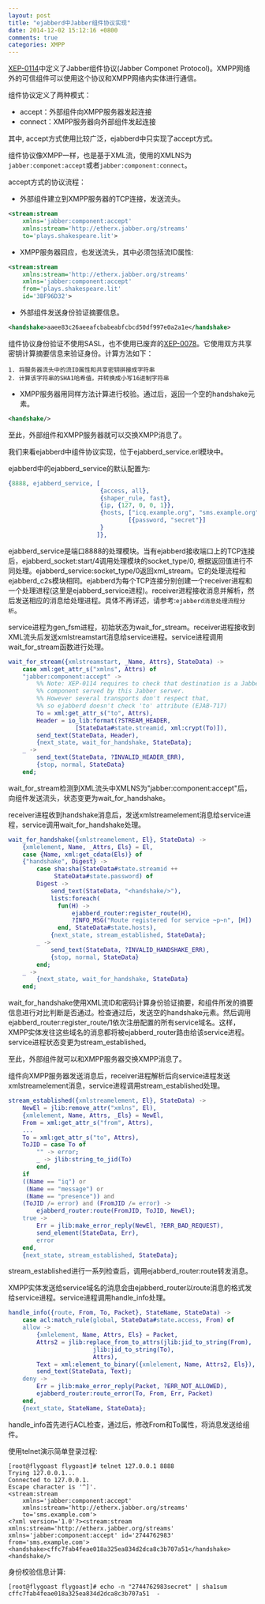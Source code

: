 ```yaml
---
layout: post
title: "ejabberd中Jabber组件协议实现"
date: 2014-12-02 15:12:16 +0800
comments: true
categories: XMPP
---
```

[XEP-0114](http://xmpp.org/extensions/xep-0114.html)中定义了Jabber组件协议(Jabber Componet Protocol)。XMPP网络外的可信组件可以使用这个协议和XMPP网络内实体进行通信。

组件协议定义了两种模式：

* accept：外部组件向XMPP服务器发起连接
* connect：XMPP服务器向外部组件发起连接

其中, accept方式使用比较广泛，ejabberd中只实现了accept方式。

组件协议像XMPP一样，也是基于XML流，使用的XMLNS为`jabber:componet:accept`或者`jabber:component:connect`。

accept方式的协议流程：

* 外部组件建立到XMPP服务器的TCP连接，发送流头。
```XML
<stream:stream
    xmlns='jabber:component:accept'
    xmlns:stream='http://etherx.jabber.org/streams'
    to='plays.shakespeare.lit'>
```
* XMPP服务器回应，也发送流头，其中必须包括流ID属性:
```XML
<stream:stream
    xmlns:stream='http://etherx.jabber.org/streams'
    xmlns='jabber:component:accept'
    from='plays.shakespeare.lit'
    id='3BF96D32'>
```
* 外部组件发送身份验证摘要信息。
```XML
<handshake>aaee83c26aeeafcbabeabfcbcd50df997e0a2a1e</handshake>
```
组件协议身份验证不使用SASL，也不使用已废弃的[XEP-0078](http://xmpp.org/extensions/xep-0078.html)。它使用双方共享密钥计算摘要信息来验证身份。计算方法如下：

    1. 将服务器流头中的流ID属性和共享密钥拼接成字符串
    2. 计算该字符串的SHA1哈希值，并转换成小写16进制字符串

* XMPP服务器用同样方法计算进行校验。通过后，返回一个空的handshake元素。
```XML
<handshake/>
```
至此，外部组件和XMPP服务器就可以交换XMPP消息了。

我们来看ejabberd中组件协议实现，位于ejabberd_service.erl模块中。

ejabberd中的ejabberd_service的默认配置为:
```erlang
{8888, ejabberd_service, [
                          {access, all},
                          {shaper_rule, fast},
                          {ip, {127, 0, 0, 1}},
                          {hosts, ["icq.example.org", "sms.example.org"],
                                  [{password, "secret"}]
                          }
                         ]},
```
ejabberd_service是端口8888的处理模块。当有ejabberd接收端口上的TCP连接后，ejabberd_socket:start/4调用处理模块的socket_type/0, 根据返回值进行不同处理。ejabberd_service:socket_type/0返回xml_stream。它的处理流程和ejabberd_c2s模块相同。ejabberd为每个TCP连接分别创建一个receiver进程和一个处理进程(这里是ejabberd_service进程)。receiver进程接收消息并解析，然后发送相应的消息给处理进程。具体不再详述，请参考:`ejabberd消息处理流程分析`。

service进程为gen_fsm进程，初始状态为wait_for_stream。receiver进程接收到XML流头后发送xmlstreamstart消息给service进程。service进程调用wait_for_stream函数进行处理。
```erlang
wait_for_stream({xmlstreamstart, _Name, Attrs}, StateData) ->
    case xml:get_attr_s("xmlns", Attrs) of
    "jabber:component:accept" ->
        %% Note: XEP-0114 requires to check that destination is a Jabber
        %% component served by this Jabber server.
        %% However several transports don't respect that,
        %% so ejabberd doesn't check 'to' attribute (EJAB-717)
        To = xml:get_attr_s("to", Attrs),
        Header = io_lib:format(?STREAM_HEADER,
                   [StateData#state.streamid, xml:crypt(To)]),
        send_text(StateData, Header),
        {next_state, wait_for_handshake, StateData};
    _ ->
        send_text(StateData, ?INVALID_HEADER_ERR),
        {stop, normal, StateData}
    end;
```
wait_for_stream检测到XML流头中XMLNS为"jabber:component:accept"后，向组件发送流头，状态变更为wait_for_handshake。

receiver进程收到handshake消息后，发送xmlstreamelement消息给service进程，service调用wait_for_handshake处理。
```erlang
wait_for_handshake({xmlstreamelement, El}, StateData) ->
    {xmlelement, Name, _Attrs, Els} = El,
    case {Name, xml:get_cdata(Els)} of
    {"handshake", Digest} ->
        case sha:sha(StateData#state.streamid ++
             StateData#state.password) of
        Digest ->
            send_text(StateData, "<handshake/>"),
            lists:foreach(
              fun(H) ->
                  ejabberd_router:register_route(H),
                  ?INFO_MSG("Route registered for service ~p~n", [H])
              end, StateData#state.hosts),
            {next_state, stream_established, StateData};
        _ ->
            send_text(StateData, ?INVALID_HANDSHAKE_ERR),
            {stop, normal, StateData}
        end;
    _ ->
        {next_state, wait_for_handshake, StateData}
    end;
```
wait_for_handshake使用XML流ID和密码计算身份验证摘要，和组件所发的摘要信息进行对比判断是否通过。检查通过后，发送空的handshake元素。然后调用ejabberd_router:register_route/1依次注册配置的所有service域名。这样，XMPP实体发往这些域名的消息都将被ejabberd_router路由给该service进程。service进程状态变更为stream_established。

至此，外部组件就可以和XMPP服务器交换XMPP消息了。

组件向XMPP服务器发送消息后，receiver进程解析后向service进程发送xmlstreamelement消息，service进程调用stream_established处理。
```erlang
stream_established({xmlstreamelement, El}, StateData) ->
    NewEl = jlib:remove_attr("xmlns", El),
    {xmlelement, Name, Attrs, _Els} = NewEl,
    From = xml:get_attr_s("from", Attrs),
    ...
    To = xml:get_attr_s("to", Attrs),
    ToJID = case To of
        "" -> error;
        _ -> jlib:string_to_jid(To)
        end,
    if
    ((Name == "iq") or
     (Name == "message") or
     (Name == "presence")) and
    (ToJID /= error) and (FromJID /= error) ->
        ejabberd_router:route(FromJID, ToJID, NewEl);
    true ->
        Err = jlib:make_error_reply(NewEl, ?ERR_BAD_REQUEST),
        send_element(StateData, Err),
        error
    end,
    {next_state, stream_established, StateData};
```
stream_established进行一系列检查后，调用ejabberd_router:route转发消息。

XMPP实体发送给service域名的消息会由ejabberd_router以route消息的格式发给service进程。service进程调用handle_info处理。
```erlang
handle_info({route, From, To, Packet}, StateName, StateData) ->
    case acl:match_rule(global, StateData#state.access, From) of
    allow ->
        {xmlelement, Name, Attrs, Els} = Packet,
        Attrs2 = jlib:replace_from_to_attrs(jlib:jid_to_string(From),
                        jlib:jid_to_string(To),
                        Attrs),
        Text = xml:element_to_binary({xmlelement, Name, Attrs2, Els}),
        send_text(StateData, Text);
    deny ->
        Err = jlib:make_error_reply(Packet, ?ERR_NOT_ALLOWED),
        ejabberd_router:route_error(To, From, Err, Packet)
    end,
    {next_state, StateName, StateData};
```
handle_info首先进行ACL检查，通过后，修改From和To属性，将消息发送给组件。

使用telnet演示简单登录过程:
```
[root@flygoast flygoast]# telnet 127.0.0.1 8888
Trying 127.0.0.1...
Connected to 127.0.0.1.
Escape character is '^]'.
<stream:stream
    xmlns='jabber:component:accept'
    xmlns:stream='http://etherx.jabber.org/streams'
    to='sms.example.com'>
<?xml version='1.0'?><stream:stream xmlns:stream='http://etherx.jabber.org/streams' xmlns='jabber:component:accept' id='2744762983' from='sms.example.com'><handshake>cffc7fab4feae018a325ea834d2dca8c3b707a51</handshake>
<handshake/>
```
身份校验信息计算:
```
[root@flygoast flygoast]# echo -n "2744762983secret" | sha1sum
cffc7fab4feae018a325ea834d2dca8c3b707a51  -
```
